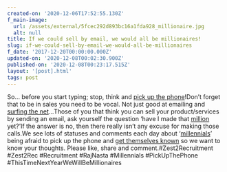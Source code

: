 ```yaml
---
created-on: '2020-12-06T17:52:55.130Z'
f_main-image:
  url: /assets/external/5fcec292d893bc16a1fda928_millionaire.jpg
  alt: null
title: If we could sell by email, we would all be millionaires!
slug: if-we-could-sell-by-email-we-would-all-be-millionaires
f_date: '2017-12-20T00:00:00.000Z'
updated-on: '2020-12-08T00:02:30.900Z'
published-on: '2020-12-08T00:23:17.515Z'
layout: '[post].html'
tags: post
---
```


So… before you start typing; stop, think and [pick up the phone](#)!Don’t forget that to be in sales you need to be vocal. Not just good at emailing and [surfing the net](#)…Those of you that think you can sell your product/services by sending an email, ask yourself the question ‘have I made that [million](#) yet?’If the answer is no, then there really isn’t any excuse for making those calls.We see lots of statuses and comments each day about ‘[millennials](#)’ being afraid to pick up the phone and [get themselves known](#) so we want to know your thoughts. Please like, share and comment.#Zest2Recruitment #Zest2Rec #Recruitment #RajNasta #Millennials #PickUpThePhone #ThisTimeNextYearWeWillBeMillionaires
